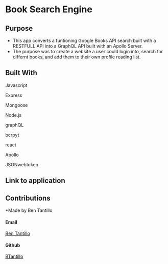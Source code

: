 # Book Search Engine 

## Purpose

* This app converts a funtioning Google Books API search built with a RESTFULL API into a GraphQL API built with an Apollo Server.
* The purpose was to create a website a user could login into, search for differnt books, and add them to their own profile reading list. 

## Built With

<p>Javascript</p>
<p>Express</p>
<p>Mongoose</p>
<p>Node.js</p>
<p>graphQL</p>
<p>bcrpyt</p>
<p>react</p>
<p>Apollo</p>
<p>JSONwebtoken</p>

## Link to application



## Contributions

*Made by Ben Tantillo
<p>
<h4>Email</h4>
<a href="mailto:bentantillo@gmail.com">Ben Tantillo </a>
</p>
<p>
<h4>Github</h4>
<a href="https://github.com/BTantillo">BTantillo </a>
</p>


